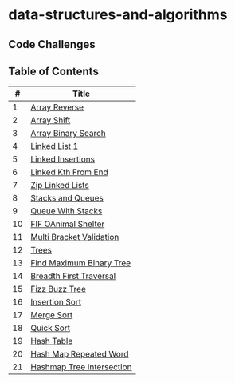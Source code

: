 # data-structures-and-algorithms

## Code Challenges

## Table of Contents

| #   | Title                                                            |
| --- | ---------------------------------------------------------------- |
| 1   | [Array Reverse](./arrayReverse/README.md)                        |
| 2   | [Array Shift](./arrayShift/README.md)                            |
| 3   | [Array Binary Search](./arrayBinarySearch/README.md)             |
| 4   | [Linked List 1](./Data-Structures/linkedList/README.md)          |
| 5   | [Linked Insertions](./Data-Structures/linkedList/README2.md)     |
| 6   | [Linked Kth From End](./Data-Structures/linkedList/README3.md)   |
| 7   | [Zip Linked Lists](./llZip/README.md)                            |
| 8   | [Stacks and Queues](./Data-Structures/stacksAndQueues/README.md) |
| 9   | [Queue With Stacks](./queueWithStacks/README.md)                 |
| 10  | [FIF OAnimal Shelter](./fifoAnimalShelter/README.md)             |
| 11  | [Multi Bracket Validation](./multiBracketValidation/README.md)   |
| 12  | [Trees](./tree/README.md)                                        |
| 13  | [Find Maximum Binary Tree](./tree/README2.md)                    |
| 14  | [Breadth First Traversal](./tree/README3.md)                     |
| 15  | [Fizz Buzz Tree](./fizzBuzzTree/README.md)                       |
| 16  | [Insertion Sort](./insertionSort/README.md)                      |
| 17  | [Merge Sort](./mergeSort/README.md)                              |
| 18  | [Quick Sort](./quickSort/README.md)                              |
| 19  | [Hash Table](./Data-Structures/hashTable/README.md)              |
| 20  | [Hash Map Repeated Word](./hashMapRepeatedWord/README.md)        |
| 21  | [Hashmap Tree Intersection](./hashmapTreeIntersection/README.md) |
